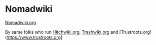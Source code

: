 # Nomadwiki

[Nomadwiki.org](http://nomadwiki.org)

By same folks who run [Hitchwiki.org](http://hitchwiki.org), [Trashwiki.org](http://trashwiki.org) and [Trustroots.org](https://www.trustroots.org]

